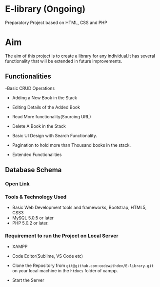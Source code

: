 # E-library (Ongoing)
Preparatory Project based on HTML, CSS and PHP


# Aim
The aim of this project is to create a library for any individual.It has several functionality that will be extended in future improvements.

## Functionalities
-Basic CRUD Operations
 - Adding a New Book in the Stack
 - Editing Details of the Added Book
 - Read More functionality(Sourcing URL)
 - Delete A Book in the Stack

- Basic UI Design with Search Functionality.
- Pagination to hold more than Thousand books in the stack.
- Extended Functionalities


## Database Schema

### [Open Link](https://dbdiagram.io/embed/6071a520ecb54e10c33fa13d)


### Tools & Technology Used
 - Basic Web Development tools and frameworks, Bootstrap, HTML5, CSS3
 - MySQL 5.0.5 or later
 - PHP 5.0.2 or later.
 
### Requirement to run the Project on Local Server

 - XAMPP 
 - Code Editor(Sublime, VS Code etc)
 
 - Clone the Repository from `git@github.com:codewithdev/E-library.git` on your local machine in the `htdocs` folder of xampp.
 - Start the Server
 
 
 
